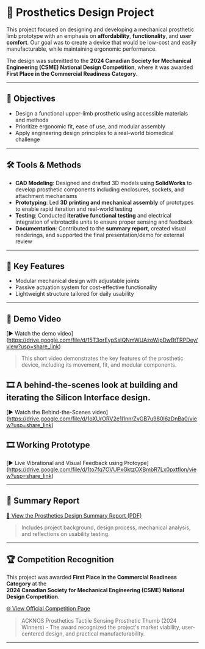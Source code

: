 # 🦾 Prosthetics Design Project

This project focused on designing and developing a mechanical prosthetic limb prototype with an emphasis on **affordability**, **functionality**, and **user comfort**. Our goal was to create a device that would be low-cost and easily manufacturable, while maintaining ergonomic performance.

The design was submitted to the **2024 Canadian Society for Mechanical Engineering (CSME) National Design Competition**, where it was awarded **First Place in the Commercial Readiness Category**.

---

## 🔧 Objectives
- Design a functional upper-limb prosthetic using accessible materials and methods
- Prioritize ergonomic fit, ease of use, and modular assembly
- Apply engineering design principles to a real-world biomedical challenge

---

## 🛠️ Tools & Methods
- **CAD Modeling**: Designed and drafted 3D models using **SolidWorks** to develop prosthetic components including enclosures, sockets, and attachment mechanisms
- **Prototyping**: Led **3D printing and mechanical assembly** of prototypes to enable rapid iteration and real-world testing
- **Testing**: Conducted **iterative functional testing** and electrical integration of vibrotactile units to ensure proper sensing and feedback
- **Documentation**: Contributed to the **summary report**, created visual renderings, and supported the final presentation/demo for external review

---

## 📐 Key Features
- Modular mechanical design with adjustable joints
- Passive actuation system for cost-effective functionality
- Lightweight structure tailored for daily usability

---

## 🎥 Demo Video

[▶️ Watch the demo video] (https://drive.google.com/file/d/15T3orEypSsIQNmWUAzoWipDwBtTRPDey/view?usp=share_link)

> This short video demonstrates the key features of the prosthetic device, including its movement, fit, and modular components.

## 🎞️ A behind-the-scenes look at building and iterating the Silicon Interface design.
[▶️ Watch the Behind-the-Scenes video] (https://drive.google.com/file/d/1oXUrORV2e1I1nnrZvGB7u980l6zDnBa0/view?usp=share_link)

## 🎞️ Working Prototype
[▶️ Live Vibrational and Visual Feedback using Protoype] (https://drive.google.com/file/d/1to7fq7OVUPxGktzOXBmbR7Lx0pxtflon/view?usp=share_link)

---

## 📄 Summary Report

[📘 View the Prosthetics Design Summary Report (PDF)](https://github.com/nili-yay/ProjectHub/blob/main/ProstheticsDesign/CSME_Report.pdf)

> Includes project background, design process, mechanical analysis, and reflections on usability testing.


---

## 🏆 Competition Recognition

This project was awarded **First Place in the Commercial Readiness Category** at the  
**2024 Canadian Society for Mechanical Engineering (CSME) National Design Competition**.

[🌐 View Official Competition Page](https://csme-ndc.ca/previous-submissions/)

> ACKNOS Prosthetics Tactile Sensing Prosthetic Thumb (2024 Winners) - The award recognized the project's market viability, user-centered design, and practical manufacturability.

---
